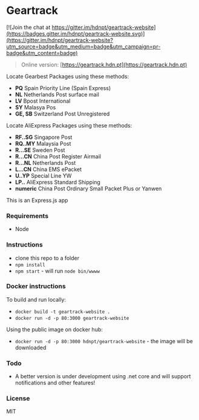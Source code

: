 # Geartrack

[![Join the chat at https://gitter.im/hdnpt/geartrack-website](https://badges.gitter.im/hdnpt/geartrack-website.svg)](https://gitter.im/hdnpt/geartrack-website?utm_source=badge&utm_medium=badge&utm_campaign=pr-badge&utm_content=badge)

>Online version: [https://geartrack.hdn.pt](https://geartrack.hdn.pt)

Locate Gearbest Packages using these methods:
- **PQ** Spain Priority Line (Spain Express)
- **NL** Netherlands Post surface mail
- **LV** Bpost International
- **SY** Malasya Pos
- **GE, SB** Switzerland Post Unregistered

Locate AliExpress Packages using these methods:
- **RF..SG** Singapore Post
- **RQ..MY** Malaysia Post
- **R...SE** Sweden Post
- **R...CN** China Post Register Airmail
- **R...NL** Netherlands Post
- **L...CN** China EMS ePacket
- **U..YP** Special Line YW
- **LP..** AliExpress Standard Shipping
- **numeric** China Post Ordinary Small Packet Plus or Yanwen

This is an Express.js app

### Requirements
- Node

### Instructions
- clone this repo to a folder
- `npm install`
- `npm start` - will run `node bin/wwww`

### Docker instructions
To build and run locally:
- `docker build -t geartrack-website .`
- `docker run -d -p 80:3000 geartrack-website`

Using the public image on docker hub:
- `docker run -d -p 80:3000 hdnpt/geartrack-website` - the image will be downloaded

### Todo
- A better version is under development using .net core and will support notifications and other features!

### License
MIT
